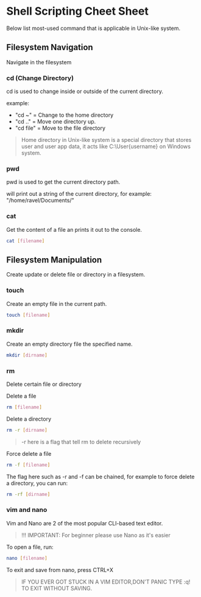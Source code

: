 # Shell Scripting Cheet Sheet

Below list most-used command that is applicable in Unix-like system.

## Filesystem Navigation

Navigate in the filesystem

### cd (Change Directory)

cd is used to change inside or outside of the current directory.

example:

- "cd ~" = Change to the home directory 
- "cd .." = Move one directory up.
- "cd file" = Move to the file directory

> Home directory in Unix-like system is a special directory that stores user and user app data, it acts like C:\User\{username} on Windows system.

### pwd

pwd is used to get the current directory path.

will print out a string of the current directory,
for example: "/home/ravel/Documents/"

### cat

Get the content of a file an prints it out to the console.
```bash
cat [filename]
```

## Filesystem Manipulation

Create update or delete file or directory in a filesystem.

### touch

Create an empty file in the current path.

```bash
touch [filename]
```

### mkdir 

Create an empty directory file the specified name.

```bash
mkdir [dirname]
```

### rm
Delete certain file or directory

Delete a file 
```bash
rm [filename]
```

Delete a directory

```bash
rm -r [dirname]
```

> -r here is a flag that tell rm to delete recursively

Force delete a file
```bash
rm -f [filename]
```

The flag here such as -r and -f can be chained,
for example to force delete a directory, you can run:

```bash
rm -rf [dirname]
```

### vim and nano

Vim and Nano are 2 of the most popular CLI-based text editor.

> !!! IMPORTANT: For beginner please use Nano as it's easier

To open a file, run:
```bash
nano [filename]
```
To exit and save from nano, press CTRL+X

> IF YOU EVER GOT STUCK IN A VIM EDITOR,DON'T PANIC TYPE :q! TO EXIT WITHOUT SAVING.


